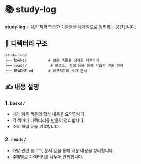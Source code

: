 # 📚 study-log

**study-log**는 읽은 책과 학습한 기술들을 체계적으로 정리하는 공간입니다.

## 📂 디렉터리 구조

```
study-log/
├── books/          # 읽은 책들을 정리한 디렉터리
├── reads/           # 블로그, 강의 등을 통해 학습한 기술 정리
└── README.md       # 레포지토리 소개 문서
```

## ✍️ 내용 설명

### 1. `books/`
- 내가 읽은 책들의 핵심 내용을 요약합니다.
- 각 책마다 디렉터리를 만들어 정리합니다.
- 주요 개념 등을 기록합니다.

### 2. `reads/`
- 개발 관련 블로그, 문서 등을 통해 배운 내용을 정리합니다.
- 주제별로 디렉터리를 나누어 관리합니다.

